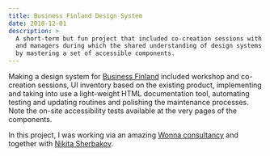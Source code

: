 ```yaml
---
title: Business Finland Design System
date: 2018-12-01
description: >
  A short-term but fun project that included co-creation sessions with Business Finland designers
  and managers during which the shared understanding of design systems was gained and followed
  by mastering a set of accessible components.
---
```


Making a design system for [Business Finland](https://designsystem.businessfinland.fi/#/) included workshop and co-creation sessions, UI inventory based on the existing product, implementing and taking into use a light-weight HTML documentation tool, automating testing and updating routines and polishing the maintenance processes. Note the on-site accessibility tests available at the very pages of the components.

In this project, I was working via an amazing [Wonna consultancy](http://wonna.fi/) and together with [Nikita Sherbakov](https://sherbakov.dev/).
